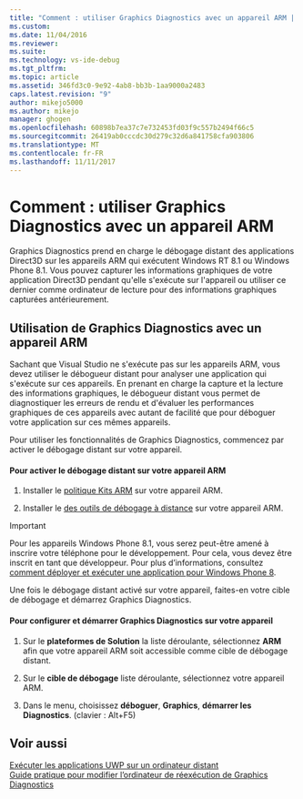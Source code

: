 ```yaml
---
title: "Comment : utiliser Graphics Diagnostics avec un appareil ARM | Documents Microsoft"
ms.custom: 
ms.date: 11/04/2016
ms.reviewer: 
ms.suite: 
ms.technology: vs-ide-debug
ms.tgt_pltfrm: 
ms.topic: article
ms.assetid: 346fd3c0-9e92-4ab8-bb3b-1aa9000a2483
caps.latest.revision: "9"
author: mikejo5000
ms.author: mikejo
manager: ghogen
ms.openlocfilehash: 60898b7ea37c7e732453fd03f9c557b2494f66c5
ms.sourcegitcommit: 26419ab0cccdc30d279c32d6a841758cfa903806
ms.translationtype: MT
ms.contentlocale: fr-FR
ms.lasthandoff: 11/11/2017
---
```

# <a name="how-to-use-graphics-diagnostics-with-an-arm-device"></a>Comment : utiliser Graphics Diagnostics avec un appareil ARM
Graphics Diagnostics prend en charge le débogage distant des applications Direct3D sur les appareils ARM qui exécutent Windows RT 8.1 ou Windows Phone 8.1. Vous pouvez capturer les informations graphiques de votre application Direct3D pendant qu'elle s'exécute sur l'appareil ou utiliser ce dernier comme ordinateur de lecture pour des informations graphiques capturées antérieurement.  
  
## <a name="using-graphics-diagnostics-with-an-arm-based-device"></a>Utilisation de Graphics Diagnostics avec un appareil ARM  
 Sachant que Visual Studio ne s'exécute pas sur les appareils ARM, vous devez utiliser le débogueur distant pour analyser une application qui s'exécute sur ces appareils. En prenant en charge la capture et la lecture des informations graphiques, le débogueur distant vous permet de diagnostiquer les erreurs de rendu et d'évaluer les performances graphiques de ces appareils avec autant de facilité que pour déboguer votre application sur ces mêmes appareils.  
  
 Pour utiliser les fonctionnalités de Graphics Diagnostics, commencez par activer le débogage distant sur votre appareil.  
  
#### <a name="to-enable-remote-debugging-on-your-arm-based-device"></a>Pour activer le débogage distant sur votre appareil ARM  
  
1.  Installer le [politique Kits ARM](http://msdn.microsoft.com/windows/desktop/dn469188) sur votre appareil ARM.  
  
2.  Installer le [des outils de débogage à distance](http://go.microsoft.com/fwlink/?LinkId=393086) sur votre appareil ARM.  
  
> [!IMPORTANT]
>  Pour les appareils Windows Phone 8.1, vous serez peut-être amené à inscrire votre téléphone pour le développement. Pour cela, vous devez être inscrit en tant que développeur. Pour plus d’informations, consultez [comment déployer et exécuter une application pour Windows Phone 8](http://msdn.microsoft.com/library/windowsphone/develop/ff402565.aspx).  
  
 Une fois le débogage distant activé sur votre appareil, faites-en votre cible de débogage et démarrez Graphics Diagnostics.  
  
#### <a name="to-configure-and-start-graphics-diagnostics-on-your-device"></a>Pour configurer et démarrer Graphics Diagnostics sur votre appareil  
  
1.  Sur le **plateformes de Solution** la liste déroulante, sélectionnez **ARM** afin que votre appareil ARM soit accessible comme cible de débogage distant.  
  
2.  Sur le **cible de débogage** liste déroulante, sélectionnez votre appareil ARM.  
  
3.  Dans le menu, choisissez **déboguer**, **Graphics**, **démarrer les Diagnostics**. (clavier : Alt+F5)  
  
## <a name="see-also"></a>Voir aussi  
 [Exécuter les applications UWP sur un ordinateur distant](../run-windows-store-apps-on-a-remote-machine.md)   
 [Guide pratique pour modifier l’ordinateur de réexécution de Graphics Diagnostics](how-to-change-the-graphics-diagnostics-playback-machine.md)